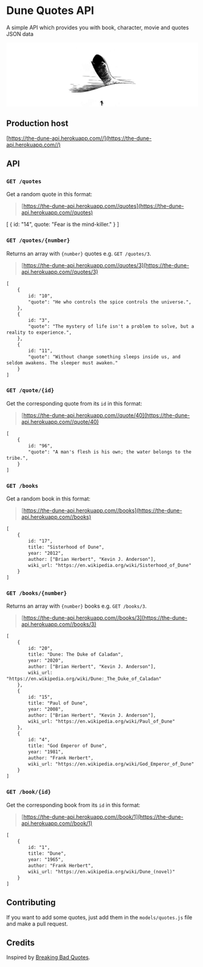 # Dune Quotes API

A simple API which provides you with book, character, movie and quotes JSON data

![](arrakis-header.jpeg)

## Production host

[https://the-dune-api.herokuapp.com//](https://the-dune-api.herokuapp.com//)

## API

### `GET /quotes`

Get a random quote in this format:

> [https://the-dune-api.herokuapp.com//quotes](https://the-dune-api.herokuapp.com//quotes)

[
    {
        id: "14",
        quote: "Fear is the mind-killer."
    }
]

### `GET /quotes/{number}`

Returns an array with `{number}` quotes e.g. `GET /quotes/3`.

> [https://the-dune-api.herokuapp.com//quotes/3](https://the-dune-api.herokuapp.com//quotes/3)

    [
        {
            id: "10",
            "quote": "He who controls the spice controls the universe.",
        },
        {
            id: "3",
            "quote": "The mystery of life isn't a problem to solve, but a reality to experience.",
        },
        {
            id: "11",
            "quote": "Without change something sleeps inside us, and seldom awakens. The sleeper must awaken."
        }
    ]

### `GET /quote/{id}`

Get the corresponding quote from its `id` in this format:

> [https://the-dune-api.herokuapp.com//quote/40](https://the-dune-api.herokuapp.com//quote/40)

    [
        {
            id: "96",
            "quote": "A man's flesh is his own; the water belongs to the tribe.",
        }
    ]

### `GET /books`

Get a random book in this format:

> [https://the-dune-api.herokuapp.com//books](https://the-dune-api.herokuapp.com//books)

    [
        {
            id: "17",
            title: "Sisterhood of Dune",
            year: "2012",
            author: ["Brian Herbert", "Kevin J. Anderson"],
            wiki_url: "https://en.wikipedia.org/wiki/Sisterhood_of_Dune"
        }
    ]

### `GET /books/{number}`

Returns an array with `{number}` books e.g. `GET /books/3`.

> [https://the-dune-api.herokuapp.com//books/3](https://the-dune-api.herokuapp.com//books/3)

    [
        {
            id: "20",
            title: "Dune: The Duke of Caladan",
            year: "2020",
            author: ["Brian Herbert", "Kevin J. Anderson"],
            wiki_url: "https://en.wikipedia.org/wiki/Dune:_The_Duke_of_Caladan"
        },
        {
            id: "15",
            title: "Paul of Dune",
            year: "2008",
            author: ["Brian Herbert", "Kevin J. Anderson"],
            wiki_url: "https://en.wikipedia.org/wiki/Paul_of_Dune"
        },
        {
            id: "4",
            title: "God Emperor of Dune",
            year: "1981",
            author: "Frank Herbert",
            wiki_url: "https://en.wikipedia.org/wiki/God_Emperor_of_Dune"
        }
    ]

### `GET /book/{id}`

Get the corresponding book from its `id` in this format:

> [https://the-dune-api.herokuapp.com//book/1](https://the-dune-api.herokuapp.com//book/1)

    [
        {
            id: "1",
            title: "Dune",
            year: "1965",
            author: "Frank Herbert",
            wiki_url: "https://en.wikipedia.org/wiki/Dune_(novel)"
        }
    ]

## Contributing

If you want to add some quotes, just add them in the `models/quotes.js` file and make a pull request.

## Credits

Inspired by [Breaking Bad Quotes](https://github.com/shevabam/breaking-bad-quotes).
